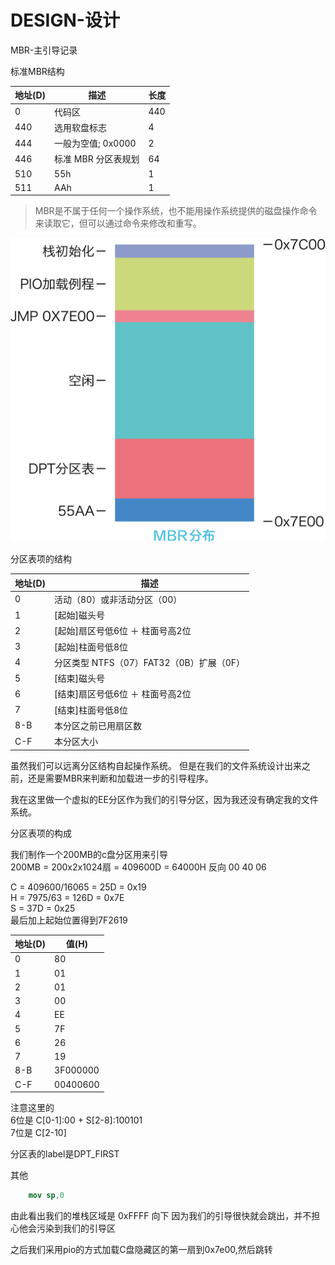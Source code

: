 # DESIGN-设计

MBR-主引导记录  

标准MBR结构  

| 地址(D) | 描述 | 长度 |
| -- | -- | -- |
| 0 | 代码区 | 440 |
| 440 | 选用软盘标志 | 4 |
| 444 | 一般为空值; 0x0000 | 2 |
| 446 | 标准 MBR 分区表规划 | 64 |
| 510 | 55h | 1 |
| 511 | AAh | 1 |


> MBR是不属于任何一个操作系统，也不能用操作系统提供的磁盘操作命令来读取它，但可以通过命令来修改和重写。   

![](MBR.png)

分区表项的结构

| 地址(D) | 描述 |
| -- | -- |
| 0 | 活动（80）或非活动分区（00） |
| 1 | [起始]磁头号 |
| 2 | [起始]扇区号低6位 ＋ 柱面号高2位 |
| 3 | [起始]柱面号低8位 |
| 4 | 分区类型 NTFS（07）FAT32（0B）扩展（0F）|
| 5 | [结束]磁头号 |
| 6 | [结束]扇区号低6位 ＋ 柱面号高2位 |
| 7 | [结束]柱面号低8位 |
| 8-B | 本分区之前已用扇区数 |
| C-F | 本分区大小 |


虽然我们可以远离分区结构自起操作系统。
但是在我们的文件系统设计出来之前，还是需要MBR来判断和加载进一步的引导程序。

我在这里做一个虚拟的EE分区作为我们的引导分区，因为我还没有确定我的文件系统。

分区表项的构成

我们制作一个200MB的c盘分区用来引导  
200MB = 200x2x1024扇  = 409600D = 64000H 反向 00 40 06  

C = 409600/16065 = 25D = 0x19  
H = 7975/63 = 126D = 0x7E  
S = 37D = 0x25  
最后加上起始位置得到7F2619  

| 地址(D) | 值(H) |
| -- | -- |
| 0 | 80 |
| 1 | 01 |
| 2 | 01 |
| 3 | 00 |
| 4 | EE |
| 5 | 7F |
| 6 | 26 |
| 7 | 19 |
| 8-B | 3F000000 |
| C-F | 00400600 |

注意这里的  
6位是 C[0-1]:00 + S[2-8]:100101  
7位是 C[2-10]  

分区表的label是DPT_FIRST  

其他
```nasm
    mov sp,0
```
由此看出我们的堆栈区域是 0xFFFF 向下 因为我们的引导很快就会跳出，并不担心他会污染到我们的引导区  

之后我们采用pio的方式加载C盘隐藏区的第一扇到0x7e00,然后跳转